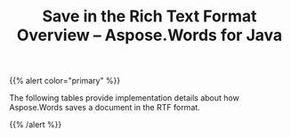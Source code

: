 ﻿---
title: Save in the Rich Text Format Overview – Aspose.Words for Java
articleTitle: Save in the Rich Text Format Overview
linktitle: Save in the Rich Text Format Overview
description: "Work with different features supported when saving to Rich Text format."
type: docs
weight: 90
url: /java/save-in-the-rich-text-format-overview/
---

{{% alert color="primary" %}}

The following tables provide implementation details about how Aspose.Words saves a document in the RTF format.

{{% /alert %}}
